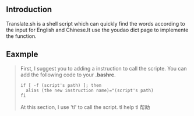 ## Introduction
Translate.sh is a shell script which can quickly find the words according to the input for English and Chinese.It use the youdao dict page to implemente the function.

## Eaxmple
> First, I suggest you to adding a instruction to call the scripte. You can add the following  code to your **.bashrc**.
>```shell
>if [ -f (script's path) ]; then
>	alias (the new instruction name)="(script's path)
>fi
>```
>At this section, I use 'tl' to call the script.
tl help
tl 帮助



